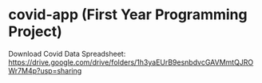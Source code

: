 # covid-app (First Year Programming Project)
Download Covid Data Spreadsheet: https://drive.google.com/drive/folders/1h3yaEUrB9esnbdvcGAVMmtQJROWr7M4p?usp=sharing
